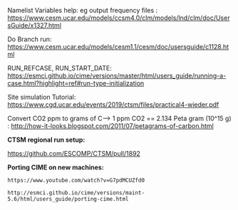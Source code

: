 Namelist Variables help: eg output frequency files : https://www.cesm.ucar.edu/models/ccsm4.0/clm/models/lnd/clm/doc/UsersGuide/x1327.html

Do Branch run: https://www.cesm.ucar.edu/models/cesm1.1/cesm/doc/usersguide/c1128.html

RUN_REFCASE, RUN_START_DATE: https://esmci.github.io/cime/versions/master/html/users_guide/running-a-case.html?highlight=ref#run-type-initialization

Site simulation Tutorial: https://www.cgd.ucar.edu/events/2019/ctsm/files/practical4-wieder.pdf

Convert CO2 ppm to grams of C--> 1 ppm CO2 == 2.134 Peta gram (10^15 g) : http://how-it-looks.blogspot.com/2011/07/petagrams-of-carbon.html

**CTSM regional run setup:**

https://github.com/ESCOMP/CTSM/pull/1892


**Porting CIME on new machines:**

    https://www.youtube.com/watch?v=G7pdMCUZfd0

    http://esmci.github.io/cime/versions/maint-5.6/html/users_guide/porting-cime.html

